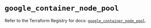 # `google_container_node_pool`

Refer to the Terraform Registry for docs: [`google_container_node_pool`](https://registry.terraform.io/providers/hashicorp/google/6.41.0/docs/resources/container_node_pool).
